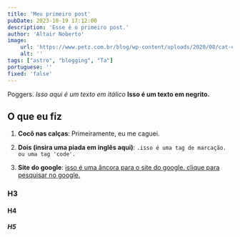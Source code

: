 ```yaml
---
title: 'Meu primeiro post'
pubDate: 2023-10-19 17:12:00
description: 'Esse é o primeiro post.'
author: 'Altair Noberto'
image:
    url: 'https://www.petz.com.br/blog/wp-content/uploads/2020/08/cat-cafe-pet.jpg'
    alt: ''
tags: ["astro", "blogging", "Ta"]
portuguese: ''
fixed: 'false'
---
```


Poggers. _Isso aqui é um texto em itálico_ **Isso é um texto em negrito.**

## O que eu fiz

1. **Cocô nas calças**: Primeiramente, eu me caguei.

2. **Dois (insira uma piada em inglês aqui)**: `.isso é uma tag de marcação.` `ou uma tag 'code'.`

3. **Site do google**: <a href="https://www.youtube.com/watch?v=dQw4w9WgXcQ" target="_blank">isso é uma âncora para o site do google. clique para pesquisar no google.</a>

### H3
#### H4
##### H5